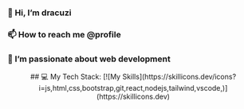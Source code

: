### 👋 Hi, I’m dracuzi
### 📫 How to reach me @profile
### 🌱 I’m passionate about web development 
<div align="center">
## 💻 My Tech Stack:
  [![My Skills](https://skillicons.dev/icons?i=js,html,css,bootstrap,git,react,nodejs,tailwind,vscode,)](https://skillicons.dev)
</div>
